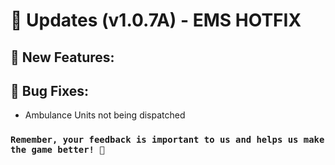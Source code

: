 # 🚀 Updates (v1.0.7A) - EMS HOTFIX

## 🎉 New Features:



## 🐞 Bug Fixes:
- Ambulance Units not being dispatched

### `Remember, your feedback is important to us and helps us make the game better! 🙌`